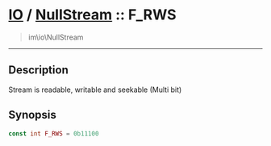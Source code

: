 # [IO](IO.md) / [NullStream](IO-NullStream.md) :: F_RWS
 > im\io\NullStream
____

## Description
Stream is readable, writable and seekable (Multi bit)

## Synopsis
```php
const int F_RWS = 0b11100
```
